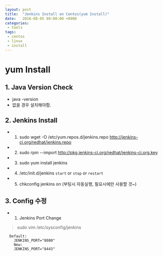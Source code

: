 ```yaml
---
layout: post
title:  "Jenkins Install on Centos(yum Install)"
date:   2016-08-05 09:00:00 +0900
categories:
 - tools
tags: 
 - centos
 - linux
 - install
---
```


# yum Install 
## 1. Java Version Check
 - java -version 
 - 없을 경우 설치해야함. 

## 2. Jenkins Install
- 1) sudo wget -O /etc/yum.repos.d/jenkins.repo   http://jenkins-ci.org/redhat/jenkins.repo
- 2) sudo  rpm --import http://pkg.jenkins-ci.org/redhat/jenkins-ci.org.key
- 3) sudo yum install jenkins
- 4) /etc/init.d/jenkins `start` or `stop` or `restart`
- 5) chkconfig jenkins on (부팅시 자동실행, 필요시에만 사용할 것~)
 
## 3. Config 수정
- 1) Jenkins Port Change

> sudo vim /etc/sysconfig/jenkins

```
  Default:
    JENKINS_PORT="8080"
    New:
    JENKINS_PORT="8443"
```
